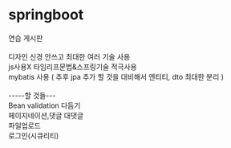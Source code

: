 # springboot

연습 게시판<br>
<br>
디자인 신경 안쓰고 최대한 여러 기술 사용<br>
js사용X 타임리프문법&스프링기술 적극사용<br>
mybatis 사용 ( 추후 jpa 추가 할 것을 대비해서 엔티티, dto 최대한 분리 )<br>
<br>
-----할 것들---<br>
Bean validation 다듬기<br>
페이지네이션,댓글 대댓글<br>
파일업로드<br>
로그인(시큐리티)<br>


